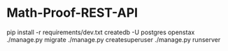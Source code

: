 # Math-Proof-REST-API

pip install -r requirements/dev.txt
createdb -U postgres openstax
./manage.py migrate
./manage.py createsuperuser
./manage.py runserver
